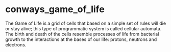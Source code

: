# conways_game_of_life
The Game of Life is a grid of cells that based on a simple set of rules will die or stay alive; this type of programmatic system is called cellular automata. The birth and death of the cells resemble processes of life from bacterial growth to the interactions at the bases of our life: protons, neutrons and electrons.
